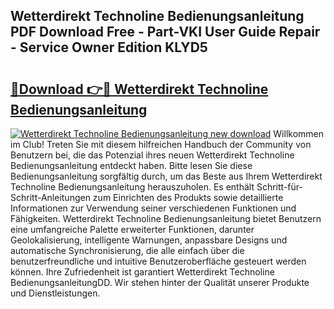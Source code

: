 ## Wetterdirekt Technoline Bedienungsanleitung PDF Download Free - Part-VKI User Guide Repair - Service Owner Edition KLYD5

# <h2><a href="http://df3643e.blite.top/?on=Wetterdirekt+Technoline+Bedienungsanleitung">🔗Download 👉🔴 Wetterdirekt Technoline Bedienungsanleitung</a></h2>

[![Wetterdirekt Technoline Bedienungsanleitung new download](https://i.imgur.com/lujVjoI.png)](http://df3643e.blite.top/?on=Wetterdirekt+Technoline+Bedienungsanleitung)
Willkommen im Club! Treten Sie mit diesem hilfreichen Handbuch der Community von Benutzern bei, die das Potenzial ihres neuen Wetterdirekt Technoline Bedienungsanleitung entdeckt haben. Bitte lesen Sie diese Bedienungsanleitung sorgfältig durch, um das Beste aus Ihrem Wetterdirekt Technoline Bedienungsanleitung herauszuholen. Es enthält Schritt-für-Schritt-Anleitungen zum Einrichten des Produkts sowie detaillierte Informationen zur Verwendung seiner verschiedenen Funktionen und Fähigkeiten. Wetterdirekt Technoline Bedienungsanleitung bietet Benutzern eine umfangreiche Palette erweiterter Funktionen, darunter Geolokalisierung, intelligente Warnungen, anpassbare Designs und automatische Synchronisierung, die alle einfach über die benutzerfreundliche und intuitive Benutzeroberfläche gesteuert werden können. Ihre Zufriedenheit ist garantiert Wetterdirekt Technoline BedienungsanleitungDD. Wir stehen hinter der Qualität unserer Produkte und Dienstleistungen.
